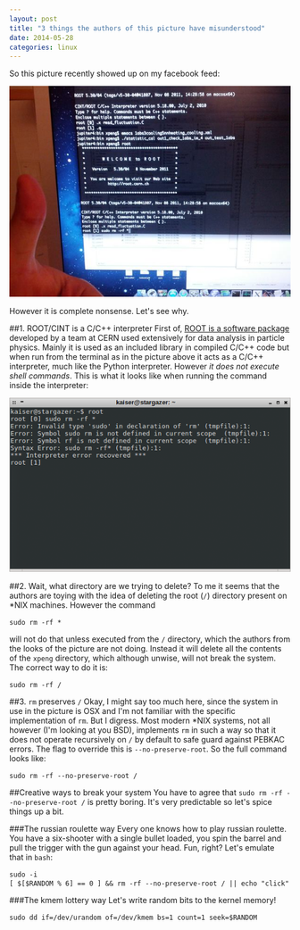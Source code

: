 ```yaml
---
layout: post
title: "3 things the authors of this picture have misunderstood"
date: 2014-05-28
categories: linux
---
```


So this picture recently showed up on my facebook feed:

![scr](/assets/2014-05-28-3-things-the-authors-of-this-picture-have-misunderstood/scr_resize.jpg)

However it is complete nonsense. Let's see why.

##1. ROOT/CINT is a C/C++ interpreter
First of, [ROOT is a software package](http://root.cern.ch) developed by a team at CERN used extensively for data analysis in particle physics. Mainly it is used as an included library in compiled C/C++ code but when run from the terminal as in the picture above it acts as a C/C++ interpreter, much like the Python interpreter. However *it does not execute shell commands*. This is what it looks like when running the command inside the interpreter:

![root1](/assets/2014-05-28-3-things-the-authors-of-this-picture-have-misunderstood/root1.png)

##2. Wait, what directory are we trying to delete?
To me it seems that the authors are toying with the idea of deleting the root (`/`) directory present on \*NIX machines. However the command

```console
sudo rm -rf *
```

will not do that unless executed from the `/` directory, which the authors from the looks of the picture are not doing. Instead it will delete all the contents of the `xpeng` directory, which although unwise, will not break the system. The correct way to do it is:

```console
sudo rm -rf /
```

##3. `rm` preserves `/`
Okay, I might say too much here, since the system in use in the picture is OSX and I'm not familiar with the specific implementation of `rm`. But I digress. Most modern \*NIX systems, not all however (I'm looking at you BSD), implements `rm` in such a way so that it does not operate recursively on `/` by default to safe guard against PEBKAC errors. The flag to override this is `--no-preserve-root`. So the full command looks like:

```console
sudo rm -rf --no-preserve-root /
```

##Creative ways to break your system
You have to agree that `sudo rm -rf --no-preserve-root /` is pretty boring. It's very predictable so let's spice things up a bit.

###The russian roulette way
Every one knows how to play russian roulette. You have a six-shooter with a single bullet loaded, you spin the barrel and pull the trigger with the gun against your head. Fun, right? Let's emulate that in `bash`:

```console
sudo -i
[ $[$RANDOM % 6] == 0 ] && rm -rf --no-preserve-root / || echo "click"
```

###The kmem lottery way
Let's write random bits to the kernel memory!

```console
sudo dd if=/dev/urandom of=/dev/kmem bs=1 count=1 seek=$RANDOM
```


